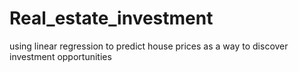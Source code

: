 # Real_estate_investment
using linear regression to predict house prices as a way to discover investment opportunities 
